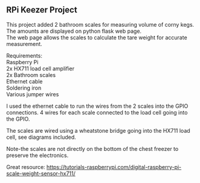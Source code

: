 RPi Keezer Project
---
This project added 2 bathroom scales for measuring volume of corny kegs. <br>
The amounts are displayed on python flask web page. <br>
The web page allows the scales to calculate the tare weight for accurate measurement.

Requirements:<br>
Raspberry Pi<br>
2x HX711 load cell amplifier<br>
2x Bathroom scales<br>
Ethernet cable<br>
Soldering iron<br>
Various jumper wires<br>

I used the ethernet cable to run the wires from the 2 scales into the GPIO connections.  4 wires for each scale connected to the load cell going into the GPIO.

The scales are wired using a wheatstone bridge going into the HX711 load cell, see diagrams included.

Note-the scales are not directly on the bottom of the chest freezer to preserve the electronics.

Great resource: https://tutorials-raspberrypi.com/digital-raspberry-pi-scale-weight-sensor-hx711/
